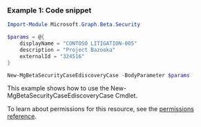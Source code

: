 ### Example 1: Code snippet

```powershellImport-Module Microsoft.Graph.Beta.Security

$params = @{
	displayName = "CONTOSO LITIGATION-005"
	description = "Project Bazooka"
	externalId = "324516"
}

New-MgBetaSecurityCaseEdiscoveryCase -BodyParameter $params
```
This example shows how to use the New-MgBetaSecurityCaseEdiscoveryCase Cmdlet.
To learn about permissions for this resource, see the [permissions reference](/graph/permissions-reference).

